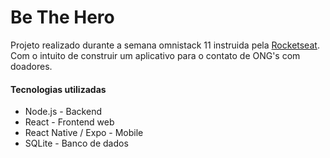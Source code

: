 # Be The Hero

Projeto realizado durante a semana omnistack 11 instruida pela [Rocketseat]((https://rocketseat.com.br/)). Com o intuito de construir um    aplicativo para o contato de ONG's com doadores.

#### Tecnologias utilizadas
- Node.js - Backend
- React - Frontend web
- React Native / Expo - Mobile
- SQLite - Banco de dados 


